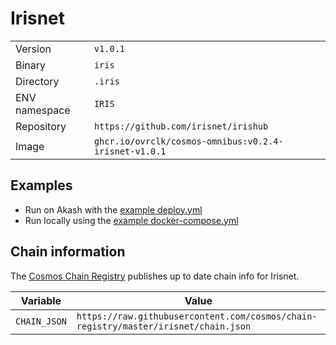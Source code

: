 # Irisnet

| | |
|---|---|
|Version|`v1.0.1`|
|Binary|`iris`|
|Directory|`.iris`|
|ENV namespace|`IRIS`|
|Repository|`https://github.com/irisnet/irishub`|
|Image|`ghcr.io/ovrclk/cosmos-omnibus:v0.2.4-irisnet-v1.0.1`|

## Examples

- Run on Akash with the [example deploy.yml](./deploy.yml)
- Run locally using the [example docker-compose.yml](./docker-compose.yml)

## Chain information

The [Cosmos Chain Registry](https://github.com/cosmos/chain-registry) publishes up to date chain info for Irisnet.

|Variable|Value|
|---|---|
|`CHAIN_JSON`|`https://raw.githubusercontent.com/cosmos/chain-registry/master/irisnet/chain.json`|
